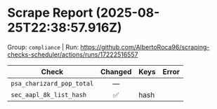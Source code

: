 # Scrape Report (2025-08-25T22:38:57.916Z)

Group: `compliance`  |  Run: https://github.com/AlbertoRoca96/scraping-checks-scheduler/actions/runs/17222516557

| Check | Changed | Keys | Error |
|---|:---:|:--|:--|
| `psa_charizard_pop_total` | — |  |  |
| `sec_aapl_8k_list_hash` | ✅ | hash |  |
